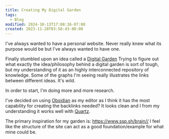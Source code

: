 ```yaml
---
title: Creating My Digital Garden
tags:
  - Blog
modified: 2024-10-13T17:08:36-07:00
created: 2023-11-28T03:58:43-08:00
---
```

I've always wanted to have a personal website. Never really knew what its purpose would be but I've always wanted to have one. 

Finally stumbled upon an idea called a [Digital Garden](Resource/wiki/web%20design/Digital%20Garden.md)
Trying to figure out what exactly the idea/philosophy behind a digital garden is sort of tough, but my understanding of it as an highly interconnected repository of knowledge. 
Some of the graphs I'm seeing really illustrates the links between different ideas. It's wild. 

In order to start, I'm doing more and more research. 

I've decided on using [Obsidian](Resource/wiki/productivity/Obsidian.md) as my editor as I think it has the most capability for creating the backlinks needed? It looks clean and I from my understanding it works well with [Quartz](Resource/wiki/web%20design/Quartz.md).

The primary inspiration for my garden is: https://www.ssp.sh/brain// 
I feel like the structure of the site can act as a good foundation/example for what mine could be.
